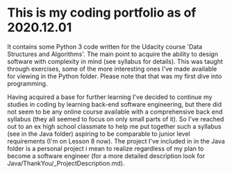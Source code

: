 # This is my coding portfolio as of 2020.12.01

It contains some Python 3 code written for the Udacity course 'Data Structures and Algorithms'. The main point to acquire the ability to design software with complexity in mind (see syllabus for details). This was taught through exercises, some of the more interesting ones I've made available for viewing in the Python folder. Please note that that was my first dive into programming.

Having acquired a base for further learning I've decided to continue my studies in coding by learning back-end software engineering, but there did not seem to be any online course available with a comprehensive back end syllabus (they all seemed to focus on only small parts of it). So I've reached out to an ex high school classmate to help me put together such a syllabus (see in the Java folder) aspiring to be comparable to junior level requirements (I'm on Lesson 8 now). The project I've included in in the Java folder is a personal project i mean to realize regardless of my plan to become a software engineer (for a more detailed description look for Java/ThankYou/_ProjectDescription.md).